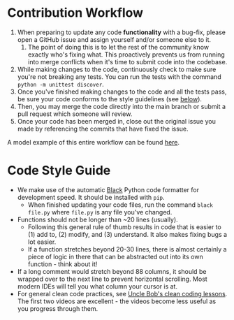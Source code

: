 # Contribution Workflow

1. When preparing to update any code **functionality** with a bug-fix, please open a GitHub issue and assign yourself and/or someone else to it.
   1. The point of doing this is to let the rest of the community know exactly who's fixing what. This proactively prevents us from running into merge conflicts when it's time to submit code into the codebase.
1. While making changes to the code, continuously check to make sure you're not breaking any tests. You can run the tests with the command `python -m unittest discover`.
1. Once you've finished making changes to the code and all the tests pass, be sure your code conforms to the style guidelines (see [below](#code-style-guide)).
1. Then, you may merge the code directly into the main branch or submit a pull request which someone will review.
1. Once your code has been merged in, close out the original issue you made by referencing the commits that have fixed the issue.

A model example of this entire workflow can be found [here](https://github.com/AI4Finance-Foundation/ElegantRL/issues/116).

# Code Style Guide

- We make use of the automatic [Black](https://black.readthedocs.io/en/stable/) Python code formatter for development speed. It should be installed with `pip`.
  - When finished updating your code files, run the command `black file.py` where `file.py` is any file you've changed.
- Functions should not be longer than ~20 lines (usually).
  - Following this general rule of thumb results in code that is easier to (1) add to, (2) modify, and (3) understand. It also makes fixing bugs a lot easier.
  - If a function stretches beyond 20-30 lines, there is almost certainly a piece of logic in there that can be abstracted out into its own function - think about it!
- If a long comment would stretch beyond 88 columns, it should be wrapped over to the next line to prevent horizontal scrolling. Most modern IDEs will tell you what column your cursor is at.
- For general clean code practices, see [Uncle Bob's clean coding lessons](https://www.youtube.com/playlist?list=PLmmYSbUCWJ4x1GO839azG_BBw8rkh-zOj). The first two videos are excellent - the videos become less useful as you progress through them.
